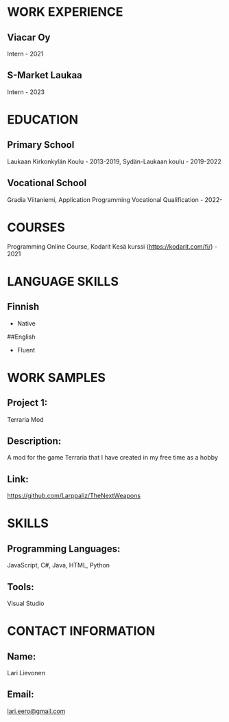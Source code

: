 # WORK EXPERIENCE
## Viacar Oy
Intern - 2021

## S-Market Laukaa
Intern - 2023

# EDUCATION
## Primary School

Laukaan Kirkonkylän Koulu - 2013-2019, Sydän-Laukaan koulu - 2019-2022

## Vocational School

Gradia Viitaniemi, Application Programming Vocational Qualification - 2022-

# COURSES

Programming Online Course, Kodarit Kesä kurssi (https://kodarit.com/fi/) - 2021

# LANGUAGE SKILLS
## Finnish 
- Native

##English 
- Fluent

# WORK SAMPLES
## Project 1: 
Terraria Mod

## Description: 
A mod for the game Terraria that I have created in my free time as a hobby

## Link:
https://github.com/Larppaliz/TheNextWeapons

# SKILLS
## Programming Languages: 
JavaScript, C#, Java, HTML, Python

## Tools: 
Visual Studio

# CONTACT INFORMATION
## Name:
Lari Lievonen

## Email:
lari.eero@gmail.com
